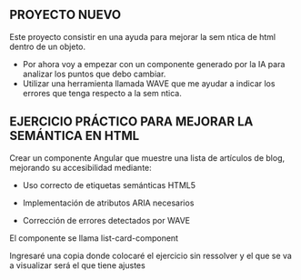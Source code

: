 ## PROYECTO NUEVO 

Este proyecto consistir  en una ayuda para mejorar la sem ntica de html dentro de un objeto.
 * Por ahora voy a empezar con un componente generado por la IA para analizar los puntos que debo cambiar.
 * Utilizar  una herramienta llamada WAVE que me ayudar  a indicar los errores que tenga respecto a la sem ntica.




## EJERCICIO PRÁCTICO PARA MEJORAR LA SEMÁNTICA EN HTML

Crear un componente Angular que muestre una lista de artículos de blog, mejorando su accesibilidad mediante:

* Uso correcto de etiquetas semánticas HTML5

* Implementación de atributos ARIA necesarios

* Corrección de errores detectados por WAVE

El componente se llama list-card-component

Ingresaré una copia donde colocaré el ejercicio sin ressolver y el que se va a visualizar será el que tiene ajustes